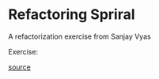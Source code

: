 # Refactoring Spriral

A refactorization exercise from Sanjay Vyas

Exercise:

[source](https://jsfiddle.net/SanjayVyas/tfgz1eL3/3/)
